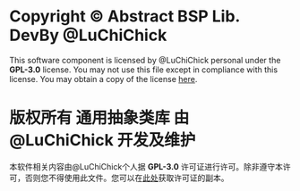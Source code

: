 # Copyright © Abstract BSP Lib. DevBy @LuChiChick

This software component is licensed by @LuChiChick personal under the **GPL-3.0** license. You may not use this file except in compliance with this license. You may obtain a copy of the license [here](https://opensource.org/licenses/GPL-3.0).

# 版权所有 通用抽象类库 由@LuChiChick 开发及维护

本软件相关内容由@LuChiChick个人据 **GPL-3.0** 许可证进行许可。除非遵守本许可，否则您不得使用此文件。您可以在[此处](https://opensource.org/licenses/GPL-3.0)获取许可证的副本。
